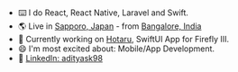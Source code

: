 - ⌨️ I do React, React Native, Laravel and Swift.
- 🌎 Live in [Sapporo, Japan](https://maps.app.goo.gl/BNpeh5vDHWsm6bFB6) - from [Bangalore, India](https://maps.app.goo.gl/dov1ySrfS7nGXvYe9)
- 🔨 Currently working on [Hotaru](https://github.com/adityask98/Hotaru), SwiftUI App for Firefly III.
- 😄 I'm most excited about: Mobile/App Development.
- 💼 [LinkedIn: adityask98](https://www.linkedin.com/in/adityask98/)

<!--
**adityask98/adityask98** is a ✨ _special_ ✨ repository because its `README.md` (this file) appears on your GitHub profile.

Here are some ideas to get you started:

- 🔭 I’m currently working on ...
- 🌱 I’m currently learning ...
- 👯 I’m looking to collaborate on ...
- 🤔 I’m looking for help with ...
- 💬 Ask me about ...
- 📫 How to reach me: ...
- 😄 Pronouns: ...
- ⚡ Fun fact: ...
-->

